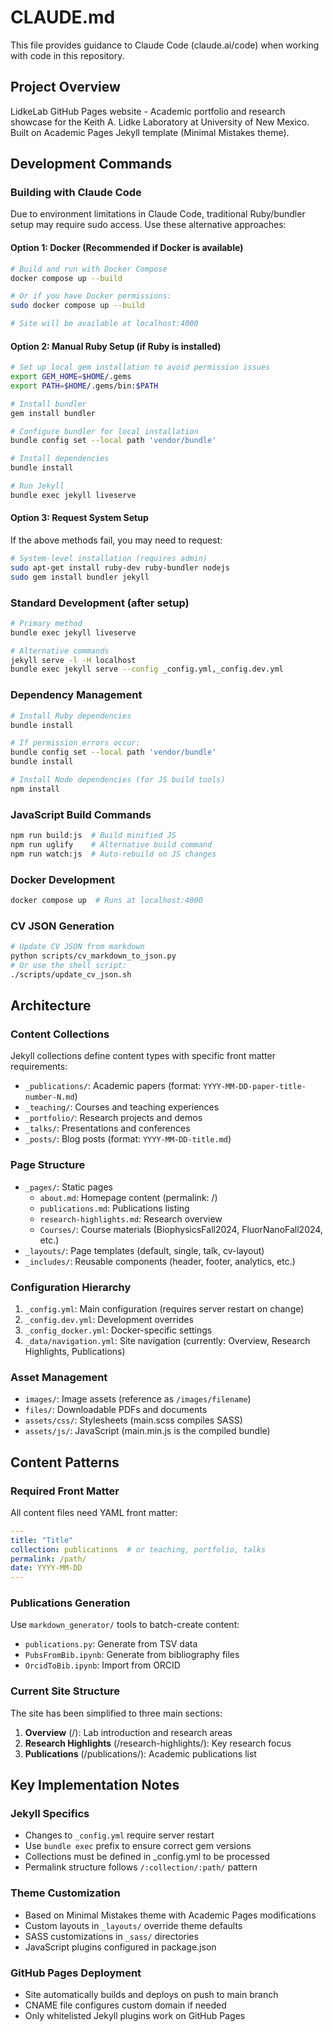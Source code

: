 # CLAUDE.md

This file provides guidance to Claude Code (claude.ai/code) when working with code in this repository.

## Project Overview
LidkeLab GitHub Pages website - Academic portfolio and research showcase for the Keith A. Lidke Laboratory at University of New Mexico. Built on Academic Pages Jekyll template (Minimal Mistakes theme).

## Development Commands

### Building with Claude Code
Due to environment limitations in Claude Code, traditional Ruby/bundler setup may require sudo access. Use these alternative approaches:

#### Option 1: Docker (Recommended if Docker is available)
```bash
# Build and run with Docker Compose
docker compose up --build

# Or if you have Docker permissions:
sudo docker compose up --build

# Site will be available at localhost:4000
```

#### Option 2: Manual Ruby Setup (if Ruby is installed)
```bash
# Set up local gem installation to avoid permission issues
export GEM_HOME=$HOME/.gems
export PATH=$HOME/.gems/bin:$PATH

# Install bundler
gem install bundler

# Configure bundler for local installation
bundle config set --local path 'vendor/bundle'

# Install dependencies
bundle install

# Run Jekyll
bundle exec jekyll liveserve
```

#### Option 3: Request System Setup
If the above methods fail, you may need to request:
```bash
# System-level installation (requires admin)
sudo apt-get install ruby-dev ruby-bundler nodejs
sudo gem install bundler jekyll
```

### Standard Development (after setup)
```bash
# Primary method
bundle exec jekyll liveserve

# Alternative commands
jekyll serve -l -H localhost
bundle exec jekyll serve --config _config.yml,_config.dev.yml
```

### Dependency Management
```bash
# Install Ruby dependencies
bundle install

# If permission errors occur:
bundle config set --local path 'vendor/bundle'
bundle install

# Install Node dependencies (for JS build tools)
npm install
```

### JavaScript Build Commands
```bash
npm run build:js  # Build minified JS
npm run uglify    # Alternative build command
npm run watch:js  # Auto-rebuild on JS changes
```

### Docker Development
```bash
docker compose up  # Runs at localhost:4000
```

### CV JSON Generation
```bash
# Update CV JSON from markdown
python scripts/cv_markdown_to_json.py
# Or use the shell script:
./scripts/update_cv_json.sh
```

## Architecture

### Content Collections
Jekyll collections define content types with specific front matter requirements:

- `_publications/`: Academic papers (format: `YYYY-MM-DD-paper-title-number-N.md`)
- `_teaching/`: Courses and teaching experiences
- `_portfolio/`: Research projects and demos
- `_talks/`: Presentations and conferences
- `_posts/`: Blog posts (format: `YYYY-MM-DD-title.md`)

### Page Structure
- `_pages/`: Static pages
  - `about.md`: Homepage content (permalink: /)
  - `publications.md`: Publications listing
  - `research-highlights.md`: Research overview
  - `Courses/`: Course materials (BiophysicsFall2024, FluorNanoFall2024, etc.)
- `_layouts/`: Page templates (default, single, talk, cv-layout)
- `_includes/`: Reusable components (header, footer, analytics, etc.)

### Configuration Hierarchy
1. `_config.yml`: Main configuration (requires server restart on change)
2. `_config.dev.yml`: Development overrides
3. `_config_docker.yml`: Docker-specific settings
4. `_data/navigation.yml`: Site navigation (currently: Overview, Research Highlights, Publications)

### Asset Management
- `images/`: Image assets (reference as `/images/filename`)
- `files/`: Downloadable PDFs and documents
- `assets/css/`: Stylesheets (main.scss compiles SASS)
- `assets/js/`: JavaScript (main.min.js is the compiled bundle)

## Content Patterns

### Required Front Matter
All content files need YAML front matter:
```yaml
---
title: "Title"
collection: publications  # or teaching, portfolio, talks
permalink: /path/
date: YYYY-MM-DD
---
```

### Publications Generation
Use `markdown_generator/` tools to batch-create content:
- `publications.py`: Generate from TSV data
- `PubsFromBib.ipynb`: Generate from bibliography files
- `OrcidToBib.ipynb`: Import from ORCID

### Current Site Structure
The site has been simplified to three main sections:
1. **Overview** (/): Lab introduction and research areas
2. **Research Highlights** (/research-highlights/): Key research focus
3. **Publications** (/publications/): Academic publications list

## Key Implementation Notes

### Jekyll Specifics
- Changes to `_config.yml` require server restart
- Use `bundle exec` prefix to ensure correct gem versions
- Collections must be defined in _config.yml to be processed
- Permalink structure follows `/:collection/:path/` pattern

### Theme Customization
- Based on Minimal Mistakes theme with Academic Pages modifications
- Custom layouts in `_layouts/` override theme defaults
- SASS customizations in `_sass/` directories
- JavaScript plugins configured in package.json

### GitHub Pages Deployment
- Site automatically builds and deploys on push to main branch
- CNAME file configures custom domain if needed
- Only whitelisted Jekyll plugins work on GitHub Pages